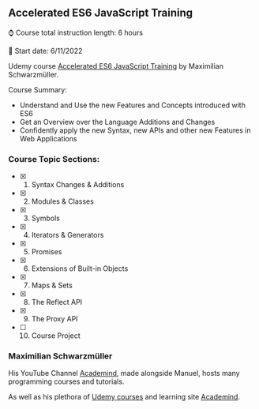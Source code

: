 ## Accelerated ES6 JavaScript Training

:watch: Course total instruction length: 6 hours

:round_pushpin: Start date: 6/11/2022

<!-- :tada: Completion date: 6/10/2022 -->

Udemy course [Accelerated ES6 JavaScript Training](https://www.udemy.com/share/101Ym43@UB6K4r9VAQ10qfLOZAXwLt9FmDT4weGHYeH5MvS3Yll0COnxY8SB6ILP_CU5NfB9pQ==/) by Maximilian Schwarzmüller.

Course Summary:

- Understand and Use the new Features and Concepts introduced with ES6
- Get an Overview over the Language Additions and Changes
- Confidently apply the new Syntax, new APIs and other new Features in Web Applications

### Course Topic Sections:

- [x] 1. Syntax Changes & Additions
- [x] 2. Modules & Classes
- [x] 3. Symbols
- [x] 4. Iterators & Generators
- [x] 5. Promises
- [x] 6. Extensions of Built-in Objects
- [x] 7. Maps & Sets
- [x] 8. The Reflect API
- [x] 9. The Proxy API
- [ ] 10. Course Project

### Maximilian Schwarzmüller

His YouTube Channel [Academind](https://www.youtube.com/c/academind), made alongside Manuel, hosts many programming courses and tutorials.

As well as his plethora of [Udemy courses](https://www.udemy.com/user/maximilian-schwarzmuller/) and learning site [Academind](https://academind.com/).
